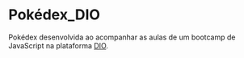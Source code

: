 # Pokédex_DIO
Pokédex desenvolvida ao acompanhar as aulas de um bootcamp de JavaScript na plataforma [DIO](https://web.dio.me/home).
